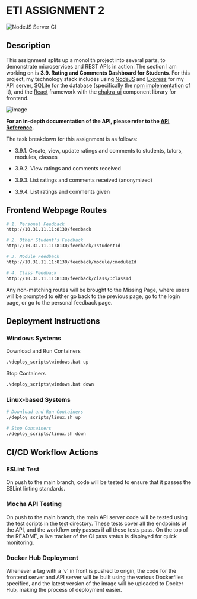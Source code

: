 # ETI ASSIGNMENT 2

![NodeJS Server CI](https://github.com/kahkoii/ETI-Assignment2/actions/workflows/CI.yaml/badge.svg)

## Description

This assignment splits up a monolith project into several parts, to demonstrate microservices and REST APIs in action. The section I am working on is **3.9. Rating and Comments Dashboard for Students**. For this project, my technology stack includes using [NodeJS](https://nodejs.org/en/about/) and [Express](https://expressjs.com/) for my API server, [SQLite](https://www.sqlite.org/index.html) for the database (specifically the [npm implementation](https://www.npmjs.com/package/sqlite3) of it), and the [React](https://reactjs.org/) framework with the [chakra-ui](https://chakra-ui.com/) component library for frontend.

![image](https://user-images.githubusercontent.com/33172738/151199345-87b313e7-39df-4e87-8e68-ac16c855d69d.png)

**For an in-depth documentation of the API, please refer to the [API Reference](API_Reference.md).**

The task breakdown for this assignment is as follows:

- 3.9.1. Create, view, update ratings and comments to students, tutors, modules, classes

- 3.9.2. View ratings and comments received

- 3.9.3. List ratings and comments received (anonymized)

- 3.9.4. List ratings and comments given

## Frontend Webpage Routes

```sh
# 1. Personal Feedback
http://10.31.11.11:8130/feedback

# 2. Other Student's Feedback
http://10.31.11.11:8130/feedback/:studentId

# 3. Module Feedback
http://10.31.11.11:8130/feedback/module/:moduleId

# 4. Class Feedback
http://10.31.11.11:8130/feedback/class/:classId
```

Any non-matching routes will be brought to the Missing Page, where users will be prompted to either go back to the previous page, go to the login page, or go to the personal feedback page.

## Deployment Instructions

### Windows Systems

Download and Run Containers

```txt
.\deploy_scripts\windows.bat up
```

Stop Containers

```txt
.\deploy_scripts\windows.bat down
```

### Linux-based Systems

```sh
# Download and Run Containers
./deploy_scripts/linux.sh up

# Stop Containers
./deploy_scripts/linux.sh down
```

## CI/CD Workflow Actions

### ESLint Test

On push to the main branch, code will be tested to ensure that it passes the ESLint linting standards.

### Mocha API Testing

On push to the main branch, the main API server code will be tested using the test scripts in the [test](./test) directory. These tests cover all the endpoints of the API, and the workflow only passes if all these tests pass. On the top of the README, a live tracker of the CI pass status is displayed for quick monitoring.

### Docker Hub Deployment

Whenever a tag with a 'v' in front is pushed to origin, the code for the frontend server and API server will be built using the various Dockerfiles specified, and the latest version of the image will be uploaded to Docker Hub, making the process of deployment easier.
